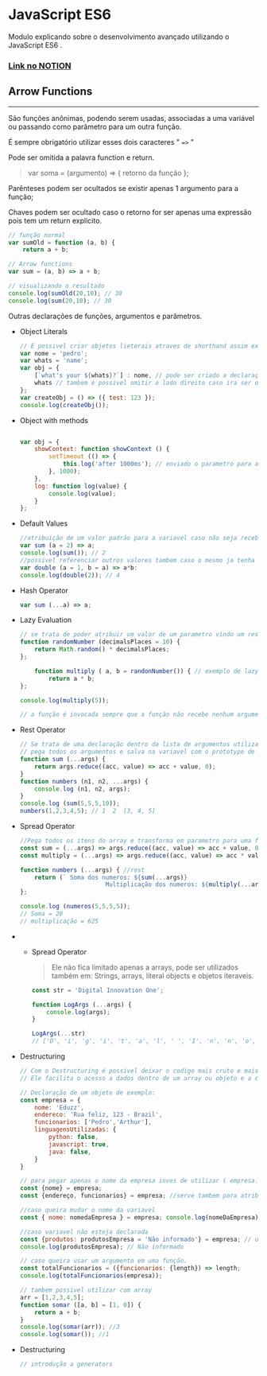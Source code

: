 # JavaScript ES6

Modulo explicando sobre o desenvolvimento avançado utilizando o JavaScript ES6 .
### [Link no NOTION](https://three-ziconium-e47.notion.site/JavaScript-ES6-c5ec743a880947d583049c7d43aa0a17)

## Arrow Functions

---

São funções anônimas, podendo serem usadas, associadas a uma variável ou passando como parâmetro para um outra função.

É sempre obrigatório utilizar esses dois caracteres " `=>` "

Pode ser omitida a palavra function e return.

> var soma = (argumento) ⇒ { retorno da função };
> 

Parênteses podem ser ocultados se existir apenas 1 argumento para a função;

 Chaves podem ser ocultado caso o retorno for ser apenas uma expressão pois tem um return explicito.

```jsx
// função normal
var sumOld = function (a, b) {
	return a + b;

// Arrow functions
var sum = (a, b) => a + b;

// visualizando o resultado
console.log(sumOld(20,10); // 30
console.log(sum(20,10); // 30
```

Outras declarações de funções, argumentos e parâmetros.

- Object Literals
    
    ```jsx
    // É possivel criar objetos lieterais atraves de shorthand assim exutando o codigo.
    var nome = 'pedro';
    var whats = 'name';
    var obj = {
    	[`what's your ${whats}?`] : nome, // pode ser criado a declaração das propriedades e atribuir uma variavel já existente e concatenar
    	whats // tambem é possivel omitir o lado direito caso ira ser o mesmo valor já declarado para propriedades e metados.
    };
    var createObj = () => ({ test: 123 });
    console.log(createObj());
    ```
    
- Object with methods
    
    ```jsx
    
    var obj = {
    	showContext: function showContext () {
    		setTimeout (() => {
    			this.log('after 1000ms'); // enviado o parametro para a function log que esta dentro do memso objeto
    		}, 1000);
    	},
    	log: function log(value) {
    		console.log(value);
    	}
    };
    ```
    
- Default Values
    
    ```jsx
    //atribuição de um valor padrão para a variavel caso não seja recebido nenhum ao chamar a função
    var sum (a = 2) => a;
    console.log(sum()); // 2
    //possivel referenciar outros valores tambem caso o mesmo ja tenha sido inicializado.
    var double (a = 1, b = a) => a*b:
    console.log(double(2)); // 4
    ```
    
- Hash Operator
    
    ```jsx
    var sum (...a) => a;
    ```
    
- Lazy Evaluation
    
    ```jsx
    // se trata de poder atribuir um valor de um parametro vindo um resultado de uma outra função
    function randomNumber (decimalsPlaces = 10) {
    	return Math.random() * decimalsPlaces;
    };
    
    	function multiply ( a, b = randonNumber()) { // exemplo de lazy evaluation em que 'b' recebe um valor aleatorio da funçao randomNumber
    		return a * b;
    };
    
    console.log(multiply(5));
    
    // a função é invocada sempre que a função não recebe nenhum argumento para o parametro.
    ```
   
- Rest Operator
    
    ```jsx
    // Se trata de uma declaração dentro da lista de argumentos utilizada por três pontos " ... "
    // pega todos os argumentos e salva na variavel com o prototype de array, assim podendo utilizar todos os metados de arrays.
    function sum (...args) {
    	return args.reduce((acc, value) => acc + value, 0);
    }
    function numbers (n1, n2, ...args) {
    	console.log (n1, n2, args);
    }
    console.log (sum(5,5,5,10));
    numbers(1,2,3,4,5); // 1  2  [3, 4, 5]
    ```
    
- Spread Operator
    
    ```jsx
    //Pega todos os itens do array e transforma em parametro para uma função.
    const sum = (...args) => args.reduce((acc, value) => acc + value, 0);
    const multiply = (...args) => args.reduce((acc, value) => acc * value, 1);
    
    function numbers (...args) { //rest
    	return (` Soma dos numeros: ${sum(...args)}  
    						Multiplicação dos numeros: ${multiply(...args)} `); //spread (enviando todos os itens do array
    };
    
    console.log (numeros(5,5,5,5));
    // Soma = 20
    // multiplicação = 625
    
    ```
    
- + Spread Operator
    
    > Ele não fica limitado apenas a arrays, pode ser utilizados também em:
     Strings, arrays, literal objects e objetos iteraveis.
    > 
    
    ```jsx
    const str = 'Digital Innovation One';
    
    function LogArgs (...args) {
        console.log(args);
    }
    
    LogArgs(...str) 
    // ['D', 'i', 'g', 'i', 't', 'a', 'l', ' ', 'I', 'n', 'n', 'o', 'v', 'a', 't', 'i', 'o', 'n', ' ', 'O', 'n', 'e']
    
    ```
    
- Destructuring
    
    ```jsx
    // Com o Destructuring é possivel deixar o codigo mais cruto e mais claro.
    // Ele facilita o acesso a dados dentro de um array ou objeto e a criação de variáveis que contenham esses dados. 
    
    // Declaração de um objeto de exemplo:
    const empresa = {
    	nome: 'Eduzz',
    	endereco: 'Rua feliz, 123 - Brazil',
    	funcionarios: ['Pedro','Arthur'],
    	linguagensUtilizadas: {
    		python: false,
    		javascript: true,
    		java: false,
    	}  	
    }
    
    // para pegar apenas o nome da empresa inves de utilizar ( empresa.nome )
    const {nome} = empresa;
    const {endereço, funcionarios} = empresa; //serve tambem para atribuir a multiplos
    
    //caso queira mudar o nome da variavel
    const { nome: nomedaEmpresa } = empresa; console.log(nomeDaEmpresa) // Eduzz
    
    //caso variavel não esteja declarada
    const {produtos: produtosEmpresa = 'Não informado'} = empresa; // utlizando o default values. assim caso seja tenha a propriedade retorna o valor se não é atribuido o default.
    console.log(produtosEmpresa); // Não informado
    
    // caso queira usar um argumento em uma função.
    const totalFuncionarios = ({funcionarios: {length}) => length;
    console.log(totalFuncionarios(empresa));
    
    // tambem possivel utilizar com array
    arr = [1,2,3,4,5];
    function somar ([a, b] = [1, 0]) {
    	return a + b;
    }
    console.log(somar(arr)); //3 
    console.log(somar()); //1
    ```

- Destructuring
    ```jsx
    // introdução a generators
    ```
    
